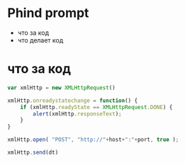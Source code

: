 # Phind prompt

- что за код
- что делает код


# что за код 

```js
var xmlHttp = new XMLHttpRequest()

xmlHttp.onreadystatechange = function() {
    if (xmlHttp.readyState == XMLHttpRequest.DONE) {
        alert(xmlHttp.responseText);
    }
}

xmlHttp.open( "POST", "http://"+host+":"+port, true );

xmlHttp.send(dt)
```
